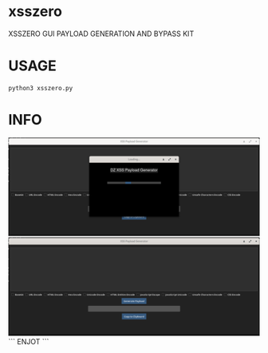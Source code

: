 # xsszero
XSSZERO GUI PAYLOAD GENERATION AND BYPASS KIT 

# USAGE
```
python3 xsszero.py
```

# INFO
<img src="https://github.com/hacker1337itme/xsszero/blob/main/1.png">
<img src="https://github.com/hacker1337itme/xsszero/blob/main/2.png">
```
ENJOT
```
